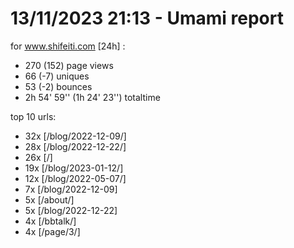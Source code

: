 # 13/11/2023 21:13 - Umami report
for www.shifeiti.com [24h] :

 - 270 (152) page views
 - 66 (-7) uniques
 - 53 (-2) bounces
 - 2h 54' 59'' (1h 24' 23'') totaltime


top 10 urls:
 - 32x [/blog/2022-12-09/]
 - 28x [/blog/2022-12-22/]
 - 26x [/]
 - 19x [/blog/2023-01-12/]
 - 12x [/blog/2022-05-07/]
 - 7x [/blog/2022-12-09]
 - 5x [/about/]
 - 5x [/blog/2022-12-22]
 - 4x [/bbtalk/]
 - 4x [/page/3/]


